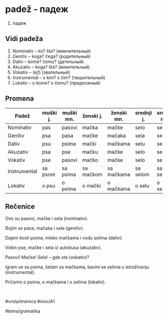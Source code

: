 # padež - падеж

1. падеж

## Vidi padeža

1. Nominativ – ko? šta?  (именительный)  
2. Genitiv – koga? čega?  (родительный)  
3. Dativ – kome? čemu?  (дательный)  
4. Akuzativ – koga? šta?  (винительный)  
5. Vokativ – (ej!)  (звательный)  
6. Instrumental – s kim? s čim?  (творительный)  
7. Lokativ – o kome? o čemu?  (предложный)

## Promena

| Padež        | muški j. | muški mn. | ženski j. | ženski mn. | srednji j. | srednji mn. |
|--------------|----------|-----------|------------|-------------|-------------|--------------|
| Nominativ    | pas      | pasovi    | mačka      | mačke       | selo        | sela         |
| Genitiv      | psa      | pasa      | mačke      | mačaka      | sela        | sela         |
| Dativ        | psu      | psima     | mački      | mačkama     | selu        | selima       |
| Akuzativ     | psa      | pse       | mačku      | mačke       | selo        | sela         |
| Vokativ      | pse      | pasovi    | mačko      | mačke       | selo        | sela         |
| Instrumental | sa psom  | sa psima  | sa mačkom  | sa mačkama  | sa selom    | sa selima    |
| Lokativ      | o psu    | o psima   | o mački    | o mačkama   | o selu      | o selima     |

## Rečenice

Ovo su pasovi, mačke i sela (nominativ).

Bojim se pasa, mačaka i sela (genitiv).

Dajem kosti psima, mleko mačkama i vodu selima (dativ).

Vidim pse, mačke i sela iz autobusa (akuzativ).

Pasovi! Mačke! Sela! – gde ste (vokativ)?

Igram se sa psima, šetam sa mačkama, bavim se selima u istraživanju (instrumental).

Pričamo o psima, o mačkama i o selima (lokativ).

<br>

#vrsta/imenica
#nivo/A1

#tema/gramatika